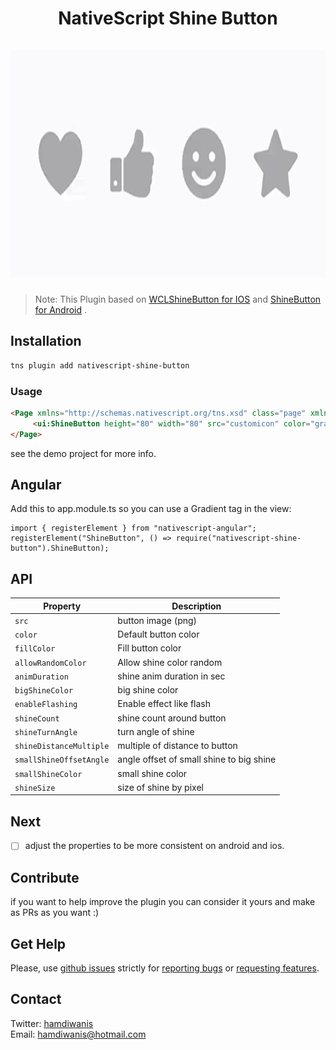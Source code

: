 <h1 align="center">
     NativeScript Shine Button<br/><br/>
<img src="https://github.com/hamdiwanis/nativescript-shine-button/raw/master/screenshots/demo.gif" height="364px" />
</h1>

> Note: This Plugin based on [WCLShineButton for IOS](https://github.com/imwcl/WCLShineButton) and [ShineButton for Android](https://github.com/ChadCSong/ShineButton) .

## Installation
```bash
tns plugin add nativescript-shine-button
```

### Usage
```html
<Page xmlns="http://schemas.nativescript.org/tns.xsd" class="page" xmlns:ui="nativescript-shine-button">
     <ui:ShineButton height="80" width="80" src="customicon" color="gray" fillColor="red">
</Page>
```

see the demo project for more info.

## Angular

Add this to app.module.ts so you can use a Gradient tag in the view:

```
import { registerElement } from "nativescript-angular";
registerElement("ShineButton", () => require("nativescript-shine-button").ShineButton);
```

## API

| **Property**            | **Description**                          |
| ----------------------- | ---------------------------------------- |
| `src`                   | button image (png)                       |
| `color`                 | Default button color                     |
| `fillColor`             | Fill button color                        |
| `allowRandomColor`      | Allow shine color random                 |
| `animDuration`          | shine anim duration in sec               |
| `bigShineColor`         | big shine color                          |
| `enableFlashing`        | Enable effect like flash                 |
| `shineCount`            | shine count around button                |
| `shineTurnAngle`        | turn angle of shine                      |
| `shineDistanceMultiple` | multiple of distance to button           |
| `smallShineOffsetAngle` | angle offset of small shine to big shine |
| `smallShineColor`       | small shine color                        |
| `shineSize`             | size of shine by pixel                   |
## Next
- [ ] adjust the properties to be more consistent on android and ios.

## Contribute
if you want to help improve the plugin you can consider it yours and make as PRs as you want :)

## Get Help
Please, use [github issues](https://github.com/hamdiwanis/nativescript-shine-button/issues) strictly for [reporting bugs](CONTRIBUTING.md#reporting-bugs) or [requesting features](CONTRIBUTING.md#requesting-new-features).

## Contact
Twitter: [hamdiwanis](https://twitter.com/hamdiwanis)  \
Email: hamdiwanis@hotmail.com
